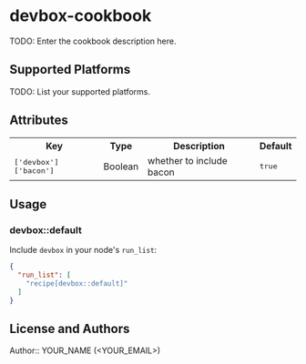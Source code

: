 # devbox-cookbook

TODO: Enter the cookbook description here.

## Supported Platforms

TODO: List your supported platforms.

## Attributes

<table>
  <tr>
    <th>Key</th>
    <th>Type</th>
    <th>Description</th>
    <th>Default</th>
  </tr>
  <tr>
    <td><tt>['devbox']['bacon']</tt></td>
    <td>Boolean</td>
    <td>whether to include bacon</td>
    <td><tt>true</tt></td>
  </tr>
</table>

## Usage

### devbox::default

Include `devbox` in your node's `run_list`:

```json
{
  "run_list": [
    "recipe[devbox::default]"
  ]
}
```

## License and Authors

Author:: YOUR_NAME (<YOUR_EMAIL>)
